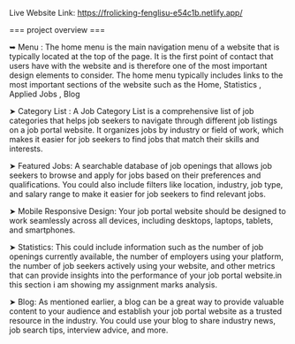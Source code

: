  Live Website Link: https://frolicking-fenglisu-e54c1b.netlify.app/

 === project overview ===

➥ Menu : The home menu is the main navigation menu of a website that is typically located at the top of the page. It is the first point of contact that users have with the website and is therefore one of the most important design elements to consider. The home menu typically includes links to the most important sections of the website such as the  Home, Statistics , Applied Jobs , Blog

➤ Category List : A Job Category List is a comprehensive list of job categories that helps job seekers to navigate through different job listings on a job portal website. It organizes jobs by industry or field of work, which makes it easier for job seekers to find jobs that match their skills and interests.

➤ Featured Jobs: A searchable database of job openings that allows job seekers to browse and apply for jobs based on their preferences and qualifications. You could also include filters like location, industry, job type, and salary range to make it easier for job seekers to find relevant jobs.

➤ Mobile Responsive Design: Your job portal website should be designed to work seamlessly across all devices, including desktops, laptops, tablets, and smartphones.

➤ Statistics: This could include information such as the number of job openings currently available, the number of employers using your platform, the number of job seekers actively using your website, and other metrics that can provide insights into the performance of your job portal website.in this section i am showing my assignment marks analysis.


➤ Blog: As mentioned earlier, a blog can be a great way to provide valuable content to your audience and establish your job portal website as a trusted resource in the industry. You could use your blog to share industry news, job search tips, interview advice, and more.
